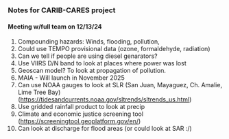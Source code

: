 ### Notes for CARIB-CARES project

#### Meeting w/full team on 12/13/24

1. Compounding hazards: Winds, flooding, pollution,
2. Could use TEMPO provisional data (ozone, formaldehyde, radiation)
3. Can we tell if people are using diesel genarators?
4. Use VIIRS D/N band to look at places where power was lost
5. Geoscan model? To look at propagation of pollution.
6. MAIA - Will launch in November 2025
7. Can use NOAA gauges to look at SLR (San Juan, Mayaguez, Ch. Amalie, Lime Tree Bay) (https://tidesandcurrents.noaa.gov/sltrends/sltrends_us.html)
8. Use gridded rainfall product to look at precip
9. Climate and economic justice screening tool (https://screeningtool.geoplatform.gov/en/)
10. Can look at discharge for flood areas (or could look at SAR :/)
